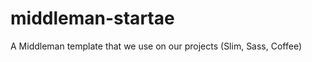 middleman-startae
=================

A Middleman template that we use on our projects (Slim, Sass, Coffee)

